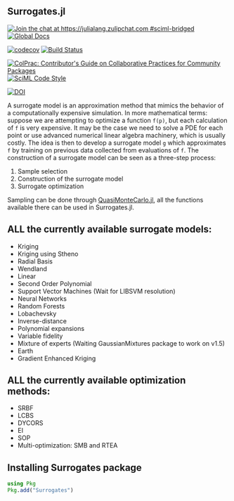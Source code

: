 ## Surrogates.jl

[![Join the chat at https://julialang.zulipchat.com #sciml-bridged](https://img.shields.io/static/v1?label=Zulip&message=chat&color=9558b2&labelColor=389826)](https://julialang.zulipchat.com/#narrow/stream/279055-sciml-bridged)
[![Global Docs](https://img.shields.io/badge/docs-SciML-blue.svg)](https://docs.sciml.ai/Surrogates/stable/)

[![codecov](https://codecov.io/gh/SciML/Surrogates.jl/branch/master/graph/badge.svg)](https://codecov.io/gh/SciML/Surrogates.jl)
[![Build Status](https://github.com/SciML/Surrogates.jl/workflows/CI/badge.svg)](https://github.com/SciML/Surrogates.jl/actions?query=workflow%3ACI)

[![ColPrac: Contributor's Guide on Collaborative Practices for Community Packages](https://img.shields.io/badge/ColPrac-Contributor%27s%20Guide-blueviolet)](https://github.com/SciML/ColPrac)
[![SciML Code Style](https://img.shields.io/static/v1?label=code%20style&message=SciML&color=9558b2&labelColor=389826)](https://github.com/SciML/SciMLStyle)

[![DOI](https://zenodo.org/badge/DOI/10.5281/zenodo.12571718.svg)](https://doi.org/10.5281/zenodo.12571718)

A surrogate model is an approximation method that mimics the behavior of a computationally
expensive simulation. In more mathematical terms: suppose we are attempting to optimize a function
`f(p)`, but each calculation of `f` is very expensive. It may be the case we need to solve a PDE for each point or use advanced numerical linear algebra machinery, which is usually costly. The idea is then to develop a surrogate model `g` which approximates `f` by training on previous data collected from evaluations of `f`.
The construction of a surrogate model can be seen as a three-step process:

 1. Sample selection
 2. Construction of the surrogate model
 3. Surrogate optimization

Sampling can be done through [QuasiMonteCarlo.jl](https://github.com/SciML/QuasiMonteCarlo.jl), all the functions available there can be used in Surrogates.jl.

## ALL the currently available surrogate models:

  - Kriging
  - Kriging using Stheno
  - Radial Basis
  - Wendland
  - Linear
  - Second Order Polynomial
  - Support Vector Machines (Wait for LIBSVM resolution)
  - Neural Networks
  - Random Forests
  - Lobachevsky
  - Inverse-distance
  - Polynomial expansions
  - Variable fidelity
  - Mixture of experts (Waiting GaussianMixtures package to work on v1.5)
  - Earth
  - Gradient Enhanced Kriging

## ALL the currently available optimization methods:

  - SRBF
  - LCBS
  - DYCORS
  - EI
  - SOP
  - Multi-optimization: SMB and RTEA

## Installing Surrogates package

```julia
using Pkg
Pkg.add("Surrogates")
```
